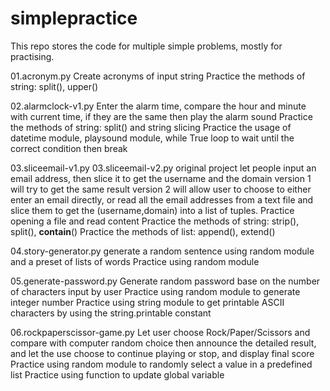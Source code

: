 # simplepractice
This repo stores the code for multiple simple problems, mostly for practising.

01.acronym.py
Create acronyms of input string
Practice the methods of string: split(), upper()

02.alarmclock-v1.py
Enter the alarm time, compare the hour and minute with current time, if they are the same then play the alarm sound
Practice the methods of string: split() and string slicing
Practice the usage of datetime module, playsound module, while True loop to wait until the correct condition then break

03.sliceemail-v1.py
03.sliceemail-v2.py
original project let people input an email address, then slice it to get the username and the domain
version 1 will try to get the same result
version 2 will allow user to choose to either enter an email directly, or read all the email addresses from a text file and slice them to get the (username,domain) into a list of tuples.
Practice opening a file and read content
Practice the methods of string: strip(), split(), __contain__()
Practice the methods of list: append(), extend()

04.story-generator.py
generate a random sentence using random module and a preset of lists of words
Practice using random module

05.generate-password.py
Generate random password base on the number of characters input by user
Practice using random module to generate integer number
Practice using string module to get printable ASCII characters by using the string.printable constant

06.rockpaperscissor-game.py
Let user choose Rock/Paper/Scissors and compare with computer random choice then announce the detailed result, and let the use choose to continue playing or stop, and display final score
Practice using random module to randomly select a value in a predefined list
Practice using function to update global variable